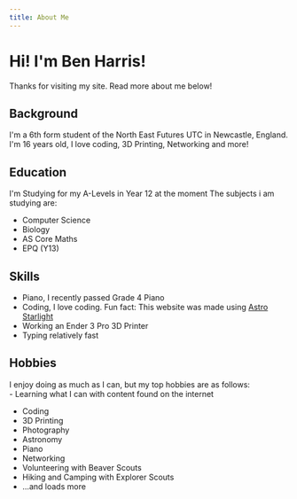 ```yaml
---
title: About Me
---
```


# Hi! I'm Ben Harris!
Thanks for visiting my site. Read more about me below!
## Background
I'm a 6th form student of the North East Futures UTC in Newcastle, England. I'm 16 years old, I love coding, 3D Printing, Networking and more!
## Education
I'm Studying for my A-Levels in Year 12 at the moment
The subjects i am studying are:
- Computer Science
- Biology
- AS Core Maths
- EPQ (Y13)
## Skills
- Piano, I recently passed Grade 4 Piano
- Coding, I love coding. Fun fact: This website was made using [Astro Starlight](https://starlight.astro.build)
- Working an Ender 3 Pro 3D Printer
- Typing relatively fast
## Hobbies
I enjoy doing as much as I can, but my top hobbies are as follows:<br>- Learning what I can with content found on the internet<br>
- Coding
- 3D Printing
- Photography
- Astronomy
- Piano
- Networking
- Volunteering with Beaver Scouts
- Hiking and Camping with Explorer Scouts
- ...and loads more